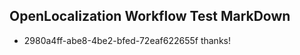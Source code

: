 ## OpenLocalization Workflow Test MarkDown
* 2980a4ff-abe8-4be2-bfed-72eaf622655f thanks!

<!--HONumber=Jul16_HO4-->


